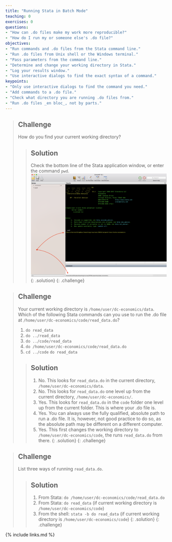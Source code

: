 ```yaml
---
title: "Running Stata in Batch Mode"
teaching: 0
exercises: 0
questions:
- "How can .do files make my work more reproducible?"
- "How do I run my or someone else's .do file?"
objectives:
- "Run commands and .do files from the Stata command line."
- "Run .do files from Unix shell or the Windows terminal."
- "Pass parameters from the command line."
- "Determine and change your working directory in Stata."
- "Log your results window."
- "Use interactive dialogs to find the exact syntax of a command."
keypoints:
- "Only use interactive dialogs to find the command you need."
- "Add commands to a .do file."
- "Check what directory you are running .do files from."
- "Run .do files _en bloc_, not by parts." 
---
```


> ## Challenge
>
> How do you find your current working directory?
>
> > ## Solution
> > Check the bottom line of the Stata application window, or enter the command `pwd`.
> > ![Two ways of checking your working directory](img/pwd.png)
> {: .solution}
{: .challenge}

> ## Challenge
>
> Your current working directory is `/home/user/dc-economics/data`. Which of the following Stata commands can you use to run the .do file at `/home/user/dc-economics/code/read_data.do`?
> 1. `do read_data`
> 2. `do ../read_data`
> 3. `do ../code/read_data`
> 4. `do /home/user/dc-economics/code/read_data.do`
> 5. `cd ../code`
>    `do read_data`
>
> > ## Solution
> > 1. No. This looks for `read_data.do` in the current directory, `/home/user/dc-economics/data`.
> > 2. No. This looks for `read_data.do` one level up from the current directory, `/home/user/dc-economics/`.
> > 3. Yes. This looks for `read_data.do` in the `code` folder one level up from the current folder. This is where your .do file is.
> > 4. Yes. You can always use the fully qualified, absolute path to run a .do file. It is, however, not good practice to do so, as the absolute path may be different on a different computer.
> > 5. Yes. This first changes the working directory to `/home/user/dc-economics/code`, the runs `read_data.do` from there.
> {: .solution}
{: .challenge}

> ## Challenge
>
> List three ways of running `read_data.do`.
>
> > ## Solution
> > 1. From Stata: `do /home/user/dc-economics/code/read_data.do`
> > 2. From Stata: `do read_data` (if current working directory is `/home/user/dc-economics/code`)
> > 3. From the shell: `stata -b do read_data` (if current working directory is `/home/user/dc-economics/code`)
> {: .solution}
{: .challenge}

{% include links.md %}

